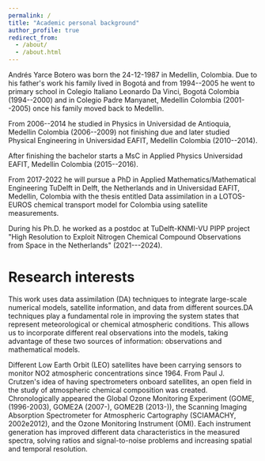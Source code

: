 ```yaml
---
permalink: /
title: "Academic personal background"
author_profile: true
redirect_from: 
  - /about/
  - /about.html
---
```


Andrés Yarce Botero was born the 24-12-1987 in Medellin, Colombia. Due to his father's work his family lived in Bogotá and from 1994--2005 he went to primary school in Colegio Italiano Leonardo Da Vinci, Bogotá Colombia (1994--2000) and in Colegio Padre Manyanet, Medellin Colombia (2001--2005) once his family moved back to Medellin.

From 2006--2014 he studied in Physics in Universidad de Antioquia, Medellin Colombia (2006--2009) not finishing due and later studied Physical Engineering in Universidad EAFIT, Medellin Colombia (2010--2014). 
    
After finishing the bachelor starts a MsC in Applied Physics Universidad EAFIT, Medellin Colombia (2015--2016). 

From 2017-2022 he will pursue a PhD in Applied Mathematics/Mathematical Engineering TuDelft in Delft, the Netherlands and in Universidad EAFIT, Medellin, Colombia with the thesis entitled Data assimilation in a LOTOS-EUROS chemical transport model for Colombia using satellite measurements.
 
During his Ph.D. he worked as a postdoc at TuDelft-KNMI-VU PIPP project "High Resolution to Exploit Nitrogen Chemical Compound Observations from Space in the Netherlands" (2021---2024). 


Research interests
======
This work uses data assimilation (DA) techniques to integrate large-scale numerical models, satellite information, and data from different sources.DA techniques play a fundamental role in improving the system states that represent meteorological or chemical atmospheric conditions. This allows us to incorporate different real observations into the models, taking advantage of these two sources of information: observations and mathematical models.

Different Low Earth Orbit (LEO) satellites have been carrying sensors to monitor NO2 atmospheric concentrations since 1964. From Paul J. Crutzen's idea of having spectrometers onboard satellites, an open field in the study of atmospheric chemical composition was created. Chronologically appeared the Global Ozone Monitoring Experiment (GOME, (1996-2003), GOME2A (2007-), GOME2B (2013-)), the Scanning Imaging Absorption Spectrometer for Atmospheric Cartography (SCIAMACHY, 2002e2012), and the Ozone Monitoring Instrument (OMI). Each instrument generation has improved different data characteristics in the measured spectra, solving ratios and signal-to-noise problems and increasing spatial and temporal resolution. 

